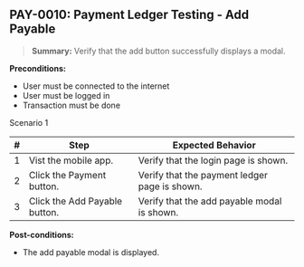 ## **PAY-0010:** Payment Ledger Testing - Add Payable

> **Summary:** Verify that the add button successfully displays a modal. <br>

**Preconditions:**

- User must be connected to the internet
- User must be logged in
- Transaction must be done

Scenario 1

| \#  | Step                          | Expected Behavior                             |
| --- | ----------------------------- | --------------------------------------------- |
| 1   | Vist the mobile app.          | Verify that the login page is shown.          |
| 2   | Click the Payment button.     | Verify that the payment ledger page is shown. |
| 3   | Click the Add Payable button. | Verify that the add payable modal is shown.   |

**Post-conditions:**

- The add payable modal is displayed.
